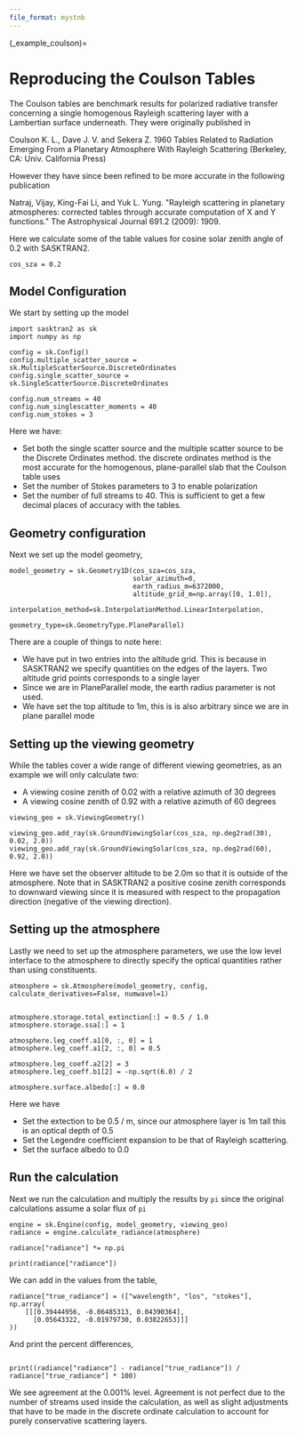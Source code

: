 ```yaml
---
file_format: mystnb
---
```


(_example_coulson)=
# Reproducing the Coulson Tables
The Coulson tables are benchmark results for polarized radiative transfer concerning a single homogenous
Rayleigh scattering layer with a Lambertian surface underneath.  They were originally published in

Coulson K. L., Dave J. V. and Sekera Z. 1960 Tables Related to Radiation Emerging From a Planetary Atmosphere With Rayleigh Scattering (Berkeley, CA: Univ. California Press)

However they have since been refined to be more accurate in the following publication

Natraj, Vijay, King-Fai Li, and Yuk L. Yung. "Rayleigh scattering in planetary atmospheres: corrected tables through accurate computation of X and Y functions." The Astrophysical Journal 691.2 (2009): 1909.

Here we calculate some of the table values for cosine solar zenith angle of 0.2 with SASKTRAN2.

```{code-cell}
cos_sza = 0.2
```

## Model Configuration
We start by setting up the model

```{code-cell}
import sasktran2 as sk
import numpy as np

config = sk.Config()
config.multiple_scatter_source = sk.MultipleScatterSource.DiscreteOrdinates
config.single_scatter_source = sk.SingleScatterSource.DiscreteOrdinates

config.num_streams = 40
config.num_singlescatter_moments = 40
config.num_stokes = 3
```

Here we have:

- Set both the single scatter source and the multiple scatter source to be the Discrete Ordinates method.
  the discrete ordinates method is the most accurate for the homogenous, plane-parallel slab that the Coulson
  table uses
- Set the number of Stokes parameters to 3 to enable polarization
- Set the number of full streams to 40.  This is sufficient to get a few decimal places of accuracy with the tables.

## Geometry configuration
Next we set up the model geometry,

```{code-cell}
model_geometry = sk.Geometry1D(cos_sza=cos_sza,
                               solar_azimuth=0,
                               earth_radius_m=6372000,
                               altitude_grid_m=np.array([0, 1.0]),
                               interpolation_method=sk.InterpolationMethod.LinearInterpolation,
                               geometry_type=sk.GeometryType.PlaneParallel)

```

There are a couple of things to note here:

- We have put in two entries into the altitude grid. This is because in SASKTRAN2 we specify quantities on the edges of the layers.
  Two altitude grid points corresponds to a single layer
- Since we are in PlaneParallel mode, the earth radius parameter is not used.
- We have set the top altitude to 1m, this is is also arbitrary since we are in plane parallel mode

## Setting up the viewing geometry
While the tables cover a wide range of different viewing geometries, as an example we will only calculate two:

- A viewing cosine zenith of 0.02 with a relative azimuth of 30 degrees
- A viewing cosine zenith of 0.92 with a relative azimuth of 60 degrees

```{code-cell}
viewing_geo = sk.ViewingGeometry()

viewing_geo.add_ray(sk.GroundViewingSolar(cos_sza, np.deg2rad(30), 0.02, 2.0))
viewing_geo.add_ray(sk.GroundViewingSolar(cos_sza, np.deg2rad(60), 0.92, 2.0))
```

Here we have set the observer altitude to be 2.0m so that it is outside of the atmosphere.  Note that in SASKTRAN2
a positive cosine zenith corresponds to downward viewing since it is measured with respect to the propagation direction
(negative of the viewing direction).

## Setting up the atmosphere
Lastly we need to set up the atmosphere parameters, we use the low level interface to the atmosphere to directly
specify the optical quantities rather than using constituents.

```{code-cell}
atmosphere = sk.Atmosphere(model_geometry, config, calculate_derivatives=False, numwavel=1)


atmosphere.storage.total_extinction[:] = 0.5 / 1.0
atmosphere.storage.ssa[:] = 1

atmosphere.leg_coeff.a1[0, :, 0] = 1
atmosphere.leg_coeff.a1[2, :, 0] = 0.5

atmosphere.leg_coeff.a2[2] = 3
atmosphere.leg_coeff.b1[2] = -np.sqrt(6.0) / 2

atmosphere.surface.albedo[:] = 0.0
```

Here we have

- Set the extection to be 0.5 / m, since our atmosphere layer is 1m tall this is an optical depth of 0.5
- Set the Legendre coefficient expansion to be that of Rayleigh scattering.
- Set the surface albedo to 0.0

## Run the calculation
Next we run the calculation and multiply the results by `pi` since the original calculations assume a solar flux of `pi`

```{code-cell}
engine = sk.Engine(config, model_geometry, viewing_geo)
radiance = engine.calculate_radiance(atmosphere)

radiance["radiance"] *= np.pi

print(radiance["radiance"])
```

We can add in the values from the table,

```{code-cell}
radiance["true_radiance"] = (["wavelength", "los", "stokes"], np.array(
    [[[0.39444956, -0.06485313, 0.04390364],
      [0.05643322, -0.01979730, 0.03822653]]]
))
```

And print the percent differences,

```{code-cell}

print((radiance["radiance"] - radiance["true_radiance"]) / radiance["true_radiance"] * 100)
```
We see agreement at the 0.001% level.  Agreement is not perfect due to the number of streams used
inside the calculation, as well as slight adjustments that have to be made in the discrete ordinate
calculation to account for purely conservative scattering layers.
